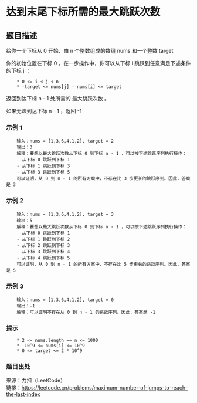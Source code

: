 # 达到末尾下标所需的最大跳跃次数

## 题目描述

给你一个下标从 0 开始、由 n 个整数组成的数组 nums 和一个整数 target

你的初始位置在下标 0 。在一步操作中，你可以从下标 i 跳跃到任意满足下述条件的下标 j ：

```text
    * 0 <= i < j < n
    * -target <= nums[j] - nums[i] <= target
```

返回到达下标 n - 1 处所需的 最大跳跃次数 。

如果无法到达下标 n - 1 ，返回 -1

### 示例 1

```text
    输入：nums = [1,3,6,4,1,2], target = 2
    输出：3
    解释：要想以最大跳跃次数从下标 0 到下标 n - 1 ，可以按下述跳跃序列执行操作：
    - 从下标 0 跳跃到下标 1
    - 从下标 1 跳跃到下标 3
    - 从下标 3 跳跃到下标 5
    可以证明，从 0 到 n - 1 的所有方案中，不存在比 3 步更长的跳跃序列。因此，答案是 3
```

### 示例 2

```text
    输入：nums = [1,3,6,4,1,2], target = 3
    输出：5
    解释：要想以最大跳跃次数从下标 0 到下标 n - 1 ，可以按下述跳跃序列执行操作：
    - 从下标 0 跳跃到下标 1
    - 从下标 1 跳跃到下标 2
    - 从下标 2 跳跃到下标 3
    - 从下标 3 跳跃到下标 4
    - 从下标 4 跳跃到下标 5
    可以证明，从 0 到 n - 1 的所有方案中，不存在比 5 步更长的跳跃序列。因此，答案是 5
```

### 示例 3

```text
    输入：nums = [1,3,6,4,1,2], target = 0
    输出：-1
    解释：可以证明不存在从 0 到 n - 1 的跳跃序列。因此，答案是 -1
```

### 提示

```text
    * 2 <= nums.length == n <= 1000
    * -10^9 <= nums[i] <= 10^9
    * 0 <= target <= 2 * 10^9
```

### 题目出处

来源：力扣（LeetCode）  
链接：<https://leetcode.cn/problems/maximum-number-of-jumps-to-reach-the-last-index>
